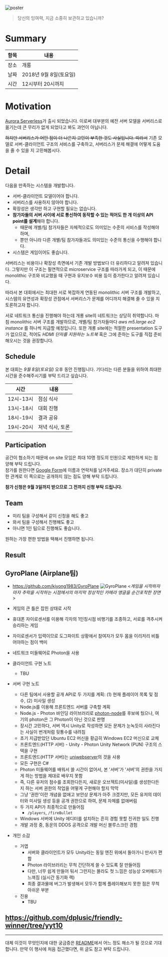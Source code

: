 ![poster](https://github.com/lacti/yyt/blob/master/10/yyt_10.jpg)

> 당신의 잉여력, 지금 소중히 보관하고 있습니까?

# Summary

| 항목 | 내용 |
| --- | --- |
| 장소 | 개롱 |
| 날짜 | 2018년 9월 8일(토요일) |
| 시간 | 12시부터 20시까지 |

# Motivation

[Aurora Serverless](https://aws.amazon.com/ko/blogs/aws/aurora-serverless-ga/)가 출시 되었습니다. 이로써 대부분의 예전 서버 모델을 서버리스로 옮기는데 큰 무리가 없게 되었다고 봐도 과언이 아닙니다.

~~하지만 서버리스가 어떤 점이 더 나은지 고민이 부족한 것도 사실입니다. 따라서~~ 기존 모델로 서버-클라이언트 구조의 서비스를 구축하고, 서버리스가 문제 해결에 어떻게 도움을 줄 수 있을 지 고민해봅시다.

# Detail

다음을 만족하는 시스템을 개발합니다.

- 서버-클라이언트 모델이어야 합니다.
- 서버리스를 사용하지 않아야 합니다.
- 확장성은 생각만 하고 구현할 필요는 없습니다.
- **참가자들의 서버 사이에 서로 통신하여 동작할 수 있는 적어도 한 개 이상의 API point를 설계**해야 합니다.
  - 때문에 개별/팀 참가자들은 자체적으로도 의미있는 수준의 서비스를 작성해야 하며,
  - 뿐만 아니라 다른 개별/팀 참가자들과도 의미있는 수준의 통신을 수행해야 합니다.
- 시스템은 게임이어도 좋습니다.

서버리스는 비용이나 확장성 측면에서 기존 개발 방법보다 더 유리하다고 알려져 있습니다. 그렇지만 이 구조는 필연적으로 microservice 구조를 따라가게 되고, 이 때문에 monolithic 구조와 비교했을 때 구현과 유지보수 비용 등이 증가한다고 알려져 있습니다.

따라서 본 대회에서는 최대한 서로 복잡하게 연동된 monolithic 서버 구조를 개발하고, 시스템의 유연성과 확장성 관점에서 서버리스가 문제를 어디까지 해결해 줄 수 있을 지 토론하고자 합니다.

서로 네트워크 통신을 진행해야 하는데 개롱 site의 네트워크는 상당히 취약합니다. 마침 monolithic 서버 구조를 개발하므로, 개별/팀 참가자들마다 _aws m5.large ec2 instance_ 를 하나씩 지급할 예정입니다. 또한 개롱 site에는 적절한 presentation 도구가 없으므로, 적어도 *HDMI 단자를 지원하는 노트북* 혹은 그에 준하는 도구를 직접 준비해오시는 것을 권장합니다.

## Schedule

본 대회는 *9월 8일(토요일)* 오후 동안 진행됩니다. 기다리는 다른 분들을 위하여 최대한 시간을 준수해주시기를 부탁 드리고 싶습니다.

| 시간 | 내용 |
| --- | --- |
| 12시-13시 | 점심 식사 |
| 13시-18시 | 대회 진행 |
| 18시-19시 | 결과 공유 |
| 19시-20시 | 저녁 식사, 토론 |

## Participation

공간이 협소하기 때문에 on site 모임은 최대 10명 정도의 인원으로 제한하게 되는 점 양해 부탁 드립니다.  
참가를 원한다면 [Google Form](https://goo.gl/forms/3PJIoHBP3xKj3phN2)에 이름과 연락처를 남겨주세요. 장소가 대단히 private한 관계로 이 쪽으로는 공개하지 않는 점도 양해 부탁 드립니다.

**참가 신청은 9월 3일까지 받으므로 그 전까지 신청 부탁 드립니다.**

## Team

- 미리 팀을 구성해서 같이 신청을 해도 좋고
- 와서 팀을 구성해서 진행해도 좋고
- 아니면 1인 팀으로 진행해도 좋습니다.

원하는 가장 편한 방법을 택해서 진행하면 됩니다.

## Result

## GyroPlane (Airplane팀)

* https://github.com/kjyong1983/GyroPlane
![GyroPlane](https://github.com/lacti/yyt/blob/master/10/images/gyroplane.png)
<_게임을 시작하자마자 추락을 시작하는 시점에서의 마지막 정상적인 카메라 앵글을 순간포착한 장면_>

* 게임의 큰 틀은 잡힌 상태로 시작
* 휴대폰 자이로센서를 이용해 각자의 1인칭시점 비행기를 조종하고, 서로를 격추시켜 승리하는 게임
* 자이로센서가 입력이므로 도그파이트 상황에서 참여자가 모두 몸을 이리저리 비틀어야하는 점이 백미
* 네트워크 미들웨어로 Photon을 사용
* 클라이언트 구현 노트
  * TBU
* 서버 구현 노트
  * 다른 팀에서 사용할 공개 API로 두 가지를 계획: (1) 현재 플레이어 목록 및 점수, (2) 미사일 생성
  * Node.js를 이용해 프론트엔드 서버를 구축할 계획
  * Node.js - Photon 바인딩 라이브러리로 [photon-node](https://www.npmjs.com/package/photon-node)를 후보에 뒀으나, 여기의 photon은 그 Photon이 아닌 것으로 판명
  * 장시간 고민하다, 서버 역시 Unity로 작성하면 모든 문제가 눈녹듯이 사라진다는 사실이 번개처럼 뒷통수를 내려침
  * 초기 지급받았던 Ubuntu EC2 머신을 황급히 Windows EC2 머신으로 교체
  * 프론트엔드(HTTP 서버) - Unity - Photon Unity Network (PUN) 구조의 스택을 구현
  * 프론트엔드(HTTP 서버)는 [uniwebserver](https://github.com/simonwittber/uniwebserver)의 것을 사용
  * 모든 구현은 C#
  * Photon 미들웨어를 배워서 쓸 시간이 없어서, 본 '서버'가 '서버'의 권한을 가지게 하는 방법을 제대로 배우지 못함
  * 즉, 다른 유저의 점수를 조회한다든지, 새로운 오브젝트(미사일)를 생성한다든지 하는 서버 권한의 작업을 어떻게 구현해야 할지 막막
  * 그냥 '권한'이란 개념을 없애고 보안상 문제가 아주 크겠지만, 모든 유저의 데이터와 미사일 생성 등을 공개 권한으로 하여, 문제 자체를 없애버림
  * 두 가지 API가 최종적으로 만들어짐
    * `/players`, `/fireBullet`
  * Windows 서버에 Unity 에디터를 설치하는 흔히 경험 못할 진귀한 일도 진행
  * 개발 과정 중, 동운의 DDOS 공격으로 개발 머신 블루스크린 경험
* 개인 소감
  * 거엽
    * 서버와 클라이언트가 모두 Unity라는 동일 엔진 위에서 돌아가니 만사가 편함
    * Photon 라이브러리는 무척 간단하게 쓸 수 있도록 잘 만들어짐
    * 다만, 너무 쉽게 만들어 둬서 그런지는 몰라도 첫 느낌은 성능상 오버헤드가 느껴짐 (실시간 동기화 랙)
    * 최종 결과물에 버그가 발생해서 모두가 함께 플레이해보지 못한 점은 무척 아쉬운 부분
  * 진용
    * TBU

## https://github.com/dplusic/friendly-winner/tree/yyt10

---

대체 이것이 무엇인지에 대한 궁금증은 [README](https://github.com/lacti/yyt/blob/master/README.md)에서 어느 정도 해소가 될 것으로 기대합니다.
만약 이 행사에 처음 접근했다면, 위 글도 참고 부탁 드립니다.
